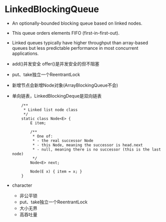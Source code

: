 # LinkedBlockingQueue

- An optionally-bounded blocking queue based on linked nodes.

- This queue orders elements FIFO (first-in-first-out). 

- Linked queues typically have higher throughput than array-based queues but less predictable performance in most concurrent applications.

- add()并发安全  offer()是并发安全的但不阻塞

- put、take独立一个ReentrantLock

- 新增节点会新增Node对象(ArrayBlockingQueue不会)

- 单向链表，LinkedBlockingDeque是双向链表
    ```
        /**
         * Linked list node class
         */
        static class Node<E> {
            E item;
    
            /**
             * One of:
             * - the real successor Node
             * - this Node, meaning the successor is head.next
             * - null, meaning there is no successor (this is the last node)
             */
            Node<E> next;
    
            Node(E x) { item = x; }
        }
    ```
    
- character
    - 非公平锁
    - put、take独立一个ReentrantLock
    - 大小无界
    - 高吞吐量